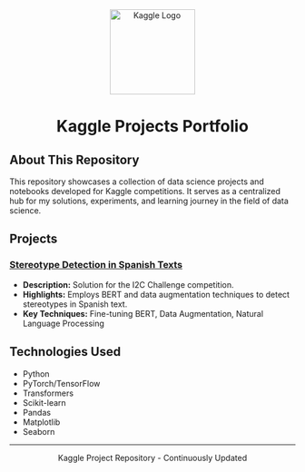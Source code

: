<div align="center">
  <img src="https://www.kaggle.com/static/images/site-logo.svg" alt="Kaggle Logo" width="150"/>
</div>

<h1 align="center">Kaggle Projects Portfolio</h1>

## About This Repository

This repository showcases a collection of data science projects and notebooks developed for Kaggle competitions. It serves as a centralized hub for my solutions, experiments, and learning journey in the field of data science.

## Projects

### [Stereotype Detection in Spanish Texts](./spanish-text-stereotype-detection.ipynb)

- **Description:** Solution for the I2C Challenge competition.
- **Highlights:** Employs BERT and data augmentation techniques to detect stereotypes in Spanish text.
- **Key Techniques:** Fine-tuning BERT, Data Augmentation, Natural Language Processing

<!-- Add new projects using the following format:
### [Project Name](./link)
- **Description:** Brief description of the project.
- **Highlights:** Key accomplishments or findings.
- **Key Techniques:** List the primary techniques used.
-->

## Technologies Used

- Python
- PyTorch/TensorFlow
- Transformers
- Scikit-learn
- Pandas
- Matplotlib
- Seaborn

---

<p align="center">
  Kaggle Project Repository - Continuously Updated
</p>
